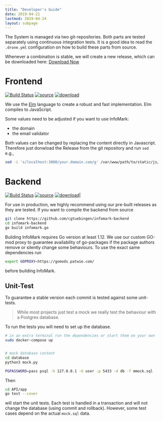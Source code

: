 ```yaml
---
title: "Developer's Guide"
date: 2019-04-21
lastmod: 2019-04-24
layout: subpage
---
```


The System is managed via two git-repositories.
Both parts are tested separately using continuous integration tests. It is a good idea to read the `.drone.yml` configuration on how to build these parts from source.

Whenever a combination is stable, we will create a new release, which can be downloaded here:
<a class="btn btn-primary" href="https://github.com/cgtuebingen/infomark/releases" target="_blank"><i class="fas fa-cloud-download-alt"></i> Download Now</a>


# Frontend

[![Build Status](https://ci.patwie.com/api/badges/cgtuebingen/infomark-ui/status.svg)](http://ci.patwie.com/cgtuebingen/infomark-ui)
[![source](https://img.shields.io/badge/source-download-blue.svg)](https://github.com/cgtuebingen/infomark-ui)
[![download](https://img.shields.io/badge/release-download-blueviolet.svg)](https://github.com/cgtuebingen/infomark-ui/releases/latest)

We use the [Elm]((https://elm-lang.org/)) language to create a robust and fast implementation. Elm compiles to JavaScript.

Some values need to be adjusted if you want to use InfoMark:
- the domain
- the email validator

Both values can be changed by replacing the content directly in Javascript. Therefore just donwload the Release from the git repository and run `sed` e.g.,

```bash
sed -i 's/localhost:3000/your.domain.com/g' /var/www/path/to/static/js/*.js
```



# Backend

[![Build Status](https://ci.patwie.com/api/badges/cgtuebingen/infomark-backend/status.svg)](http://ci.patwie.com/cgtuebingen/infomark-backend)
[![source](https://img.shields.io/badge/source-download-blue.svg)](https://github.com/cgtuebingen/infomark-backend)
[![download](https://img.shields.io/badge/release-download-blueviolet.svg)](https://github.com/cgtuebingen/infomark-ui/releases/latest)|

For use in production, we highly recommend using our pre-built releases as they are tested. If you want to compile the backend from source

```bash
git clone https://github.com/cgtuebingen/infomark-backend
cd infomark-backend
go build infomark.go
```

Building InfoMark requires Go version at least 1.12. We use our custom GO-mod proxy to guarantee availability of go-packages if the package authors remove or silently change some behaviours. To use the exact same dependencies run

```bash
export GOPROXY=https://gomods.patwie.com/
```

before building InfoMark.

## Unit-Test

To guarantee a stable version each commit is tested against some unit-tests.

> While most projects just test a mock we really test the behaviour with a Postgres database.

To run the tests you will need to set up the database.

```bash
# in an extra terminal run the dependencies or start them on your own
sudo docker-compose up


# mock database content
cd database
python3 mock.py

PGPASSWORD=pass psql -h 127.0.0.1 -U user -p 5433 -d db -f mmock.sql
```

Then

```bash
cd API/app
go test --cover
```

will start the unit tests. Each test is handled in a transaction and will not change the database (using commit and rollback). However, some test cases depend on the actual `mock.sql` data.